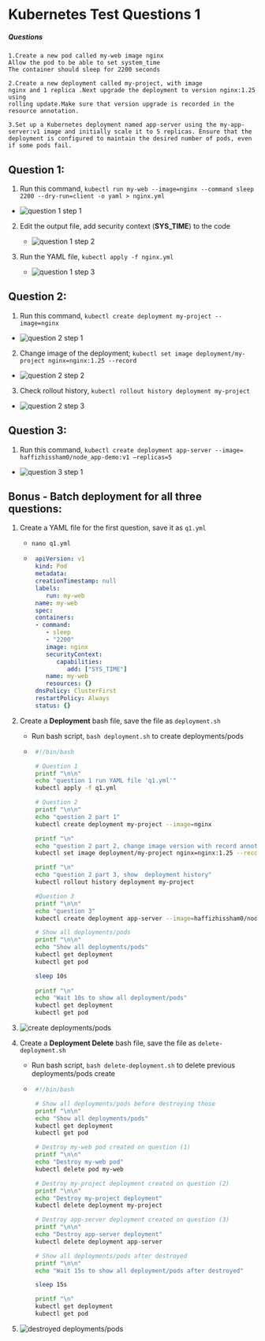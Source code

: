 # Kubernetes Test Questions 1
##### Questions
```
1.Create a new pod called my-web image nginx
Allow the pod to be able to set system_time
The container should sleep for 2200 seconds

2.Create a new deployment called my-project, with image
nginx and 1 replica .Next upgrade the deployment to version nginx:1.25 using
rolling update.Make sure that version upgrade is recorded in the resource annotation.

3.Set up a Kubernetes deployment named app-server using the my-app-server:v1 image and initially scale it to 5 replicas. Ensure that the deployment is configured to maintain the desired number of pods, even if some pods fail.
```


## Question 1:
1.	Run this command, ```kubectl run my-web --image=nginx --command sleep 2200 --dry-run=client -o yaml > nginx.yml```
   * ![question 1 step 1](Pictures/1.png)

2. Edit the output file, add security context (**SYS_TIME**) to the code
   * ![question 1 step 2](Pictures/2.png)

3. Run the YAML file, ```kubectl apply -f nginx.yml```
   * ![question 1 step 3](Pictures/3.png)


## Question 2:
1.	Run this command, ```kubectl create deployment my-project --image=nginx```
   * ![question 2 step 1](Pictures/4.png)

2.	Change image of the deployment; ```kubectl set image deployment/my-project nginx=nginx:1.25 --record```
   * ![question 2 step 2](Pictures/5.png)

3.	Check rollout history, ```kubectl rollout history deployment my-project```
   * ![question 2 step 3](Pictures/6.png)


## Question 3:
1.	Run this command, ```kubectl create deployment app-server --image= haffizhissham0/node_app-demo:v1 –replicas=5```
   * ![question 3 step 1](Pictures/7.png)



## Bonus - Batch deployment for all three questions:
1. Create a YAML file for the first question, save it as ```q1.yml```
   * `nano q1.yml`
   * ```yaml
      apiVersion: v1
      kind: Pod
      metadata:
      creationTimestamp: null
      labels:
         run: my-web
      name: my-web
      spec:
      containers:
      - command:
         - sleep
         - "2200"
         image: nginx
         securityContext:
            capabilities:
               add: ["SYS_TIME"]
         name: my-web
         resources: {}
      dnsPolicy: ClusterFirst
      restartPolicy: Always
      status: {}
      ``` 

2. Create a **Deployment** bash file, save the file as `deployment.sh`
   * Run bash script, `bash deployment.sh` to create deployments/pods
   * ```bash
      #!/bin/bash

      # Question 1
      printf "\n\n"
      echo "question 1 run YAML file 'q1.yml'"
      kubectl apply -f q1.yml

      # Question 2
      printf "\n\n"
      echo "question 2 part 1"
      kubectl create deployment my-project --image=nginx

      printf "\n"
      echo "question 2 part 2, change image version with record annotation"
      kubectl set image deployment/my-project nginx=nginx:1.25 --record

      printf "\n"
      echo "question 2 part 3, show  deployment history"
      kubectl rollout history deployment my-project

      #Question 3
      printf "\n\n"
      echo "question 3"
      kubectl create deployment app-server --image=haffizhissham0/node_app-demo:v1 --replicas=5

      # Show all deployments/pods
      printf "\n\n"
      echo "Show all deployments/pods"
      kubectl get deployment
      kubectl get pod

      sleep 10s
      
      printf "\n"
      echo "Wait 10s to show all deployment/pods"
      kubectl get deployment
      kubectl get pod
      ```

3. ![create deployments/pods](Pictures/8.png)

4. Create a **Deployment Delete** bash file, save the file as `delete-deployment.sh`
   * Run bash script, `bash delete-deployment.sh` to delete previous deployments/pods create
   * ```bash
      #!/bin/bash

      # Show all deployments/pods before destroying those
      printf "\n\n"
      echo "Show all deployments/pods"
      kubectl get deployment
      kubectl get pod

      # Destroy my-web pod created on question (1)
      printf "\n\n"
      echo "Destroy my-web pod"
      kubectl delete pod my-web

      # Destroy my-project deployment created on question (2)
      printf "\n\n"
      echo "Destroy my-project deployment"
      kubectl delete deployment my-project

      # Destroy app-server deployment created on question (3)
      printf "\n\n"
      echo "Destroy app-server deployment"
      kubectl delete deployment app-server

      # Show all deployments/pods after destroyed
      printf "\n\n"
      echo "Wait 15s to show all deployment/pods after destroyed"

      sleep 15s

      printf "\n"
      kubectl get deployment
      kubectl get pod
      ```
5. ![destroyed deployments/pods](Pictures/9.png)